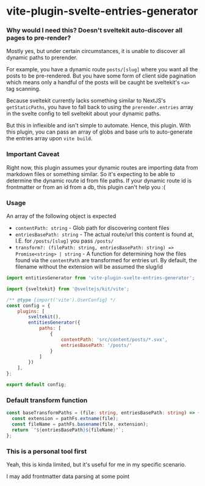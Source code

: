 # vite-plugin-svelte-entries-generator

### Why would I need this? Doesn't sveltekit auto-discover all pages to pre-render?

Mostly yes, but under certain circumstances, it is unable to discover all dynamic paths to prerender.

For example, you have a dynamic route `posts/[slug]` where you want all the posts to be pre-rendered. But you have some
form of client side pagination which means only a handful of the posts will be caught be sveltekit's `<a>` tag scanning.

Because sveltekit currently lacks something similar to NextJS's `getStaticPaths`, you have to fall back to using
the `prerender.entries` array in the svelte config to tell sveltekit about your dynamic paths.

But this in inflexible and isn't simple to automate. Hence, this plugin. With this plugin, you can pass an array of
globs and base urls to auto-generate the entries array upon `vite build`.

### Important Caveat

Right now, this plugin assumes your dynamic routes are importing data from markdown files or something similar. So it's
expecting to be able to determine the dynamic route id from file paths. If your dynamic route id is frontmatter or from
an id from a db, this plugin can't help you :(

### Usage

An array of the following object is expected

- `contentPath: string` - Glob path for discovering content files
- `entriesBasePath: string` - The actual route/url this content is found at, I.E. for `/posts/[slug]` you pass `/posts/`
- `transform?: (filePath: string, entriesBasePath: string) => Promise<string> | string` - A function for determining how
  the files found via the `contentPath` are transformed for entries url. By default, the filename without the extension
  will be assumed the slug/id

```js
import entitiesGenerator from 'vite-plugin-svelte-entries-generator';

import {sveltekit} from '@sveltejs/kit/vite';

/** @type {import('vite').UserConfig} */
const config = {
    plugins: [
        sveltekit(),
        entitiesGenerator({
            paths: [
                {
                    contentPath: 'src/content/posts/*.svx',
                    entriesBasePath: '/posts/'
                }
            ]
        })
    ],
};

export default config;
```

### Default transform function

```ts
const baseTransformPaths = (file: string, entriesBasePath: string) => {
  const extension = pathFs.extname(file);
  const fileName = pathFs.basename(file, extension);
  return `"${entriesBasePath}${fileName}"`;
};
```

### This is a personal tool first

Yeah, this is kinda limited, but it's useful for me in my specific scenario.

I may add frontmatter data parsing at some point
